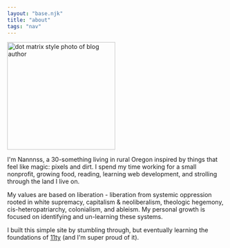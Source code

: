 ```yaml
---
layout: "base.njk"
title: "about"
tags: "nav"
---
```

<img class="aboutimg" width="250px" src="/_assets/img/dotmatrix.png" alt="dot matrix style photo of blog author">


I'm Nannnss, a 30-something living in rural Oregon inspired by things that feel like magic: pixels and dirt. I spend my time working for a small nonprofit, growing food, reading, learning web development, and strolling through the land I live on.

My values are based on liberation - liberation from systemic oppression rooted in white supremacy, capitalism & neoliberalism, theologic hegemony, cis-heteropatriarchy, colonialism, and ableism. My personal growth is focused on identifying and un-learning these systems.

I built this simple site by stumbling through, but eventually learning the foundations of [11ty](https://www.11ty.dev/) (and I'm super proud of it).